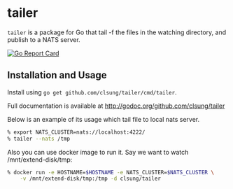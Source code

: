 # tailer

`tailer` is a package for Go that tail -f the files in the watching
directory, and publish to a NATS server.

[![Go Report Card](https://goreportcard.com/badge/github.com/clsung/tailer)](https://goreportcard.com/report/github.com/clsung/tailer)
## Installation and Usage

Install using `go get github.com/clsung/tailer/cmd/tailer`.

Full documentation is available at
http://godoc.org/github.com/clsung/tailer

Below is an example of its usage which tail file to local nats server.

```bash
% export NATS_CLUSTER=nats://localhost:4222/
% tailer --nats /tmp
```

Also you can use docker image to run it. Say we want to
watch /mnt/extend-disk/tmp:
```bash
% docker run -e HOSTNAME=$HOSTNAME -e NATS_CLUSTER=$NATS_CLUSTER \
	-v /mnt/extend-disk/tmp:/tmp -d clsung/tailer
````
